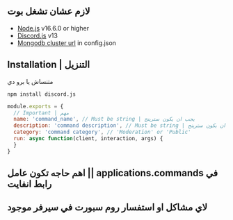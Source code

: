 
## لازم عشان تشغل بوت 

- [Node.js](https://nodejs.org/en/) v16.6.0 or higher
- [Discord.js](https://discord.js.org) v13
- [Mongodb cluster url](https://www.mongodb.com/) in config.json

## Installation | التنزيل
متنساش يا برو دي
```npm
npm install discord.js
```



```js
module.exports = {
  // Important | مهم
  name: 'command_name', // Must be string | يجب ان يكون سترينج
  description: 'command description', // Must be string | يجب ان يكون سترينج
  category: 'command category', // 'Moderation' or 'Public'
  run: async function(client, interaction, args) {
  }
}
```
## اهم حاجه تكون عامل || applications.commands في رابط انفايت
## لاي مشاكل او استفسار روم سبورت في سيرفر موجود